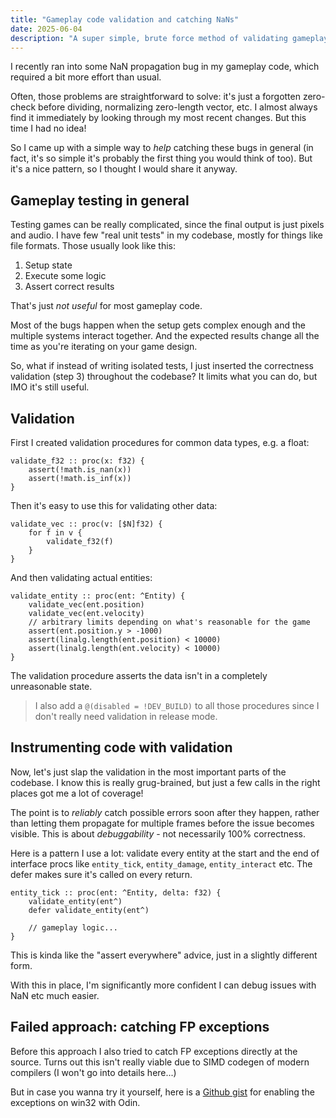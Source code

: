 ```yaml
---
title: "Gameplay code validation and catching NaNs"
date: 2025-06-04
description: "A super simple, brute force method of validating gameplay code instead of unit testing"
---
```


I recently ran into some NaN propagation bug in my gameplay code, which required a bit more effort than usual.

Often, those problems are straightforward to solve: it's just a forgotten zero-check before dividing, normalizing zero-length vector, etc.
I almost always find it immediately by looking through my most recent changes. But this time I had no idea!

So I came up with a simple way to *help* catching these bugs in general (in fact, it's so simple it's probably the first thing you would think of too).
But it's a nice pattern, so I thought I would share it anyway.

## Gameplay testing in general
Testing games can be really complicated, since the final output is just pixels and audio.
I have few "real unit tests" in my codebase, mostly for things like file formats.
Those usually look like this:
1. Setup state
2. Execute some logic
3. Assert correct results

That's just *not useful* for most gameplay code.

Most of the bugs happen when the setup gets complex enough and the multiple systems interact together.
And the expected results change all the time as you're iterating on your game design.

So, what if instead of writing isolated tests, I just inserted the correctness validation (step 3) throughout the codebase?
It limits what you can do, but IMO it's still useful.

## Validation
First I created validation procedures for common data types, e.g. a float:

```odin
validate_f32 :: proc(x: f32) {
    assert(!math.is_nan(x))
    assert(!math.is_inf(x))
}
```

Then it's easy to use this for validating other data:
```odin
validate_vec :: proc(v: [$N]f32) {
    for f in v {
        validate_f32(f)
    }
}
```

And then validating actual entities:
```odin
validate_entity :: proc(ent: ^Entity) {
    validate_vec(ent.position)
    validate_vec(ent.velocity)
    // arbitrary limits depending on what's reasonable for the game
    assert(ent.position.y > -1000)
    assert(linalg.length(ent.position) < 10000)
    assert(linalg.length(ent.velocity) < 10000)
}
```

The validation procedure asserts the data isn't in a completely unreasonable state.

> I also add a `@(disabled = !DEV_BUILD)` to all those procedures since I don't really need validation in release mode.

## Instrumenting code with validation
Now, let's just slap the validation in the most important parts of the codebase.
I know this is really grug-brained, but just a few calls in the right places got me a lot of coverage!

The point is to *reliably* catch possible errors soon after they happen, rather than letting them propagate for multiple frames before the issue becomes visible.
This is about *debuggability* - not necessarily 100% correctness.

Here is a pattern I use a lot: validate every entity at the start and the end of interface procs like `entity_tick`, `entity_damage`, `entity_interact` etc.
The defer makes sure it's called on every return.

```odin
entity_tick :: proc(ent: ^Entity, delta: f32) {
    validate_entity(ent^)
    defer validate_entity(ent^)

    // gameplay logic...
}
```

This is kinda like the "assert everywhere" advice, just in a slightly different form.

With this in place, I'm significantly more confident I can debug issues with NaN etc much easier.

## Failed approach: catching FP exceptions

Before this approach I also tried to catch FP exceptions directly at the source.
Turns out this isn't really viable due to SIMD codegen of modern compilers (I won't go into details here...)

But in case you wanna try it yourself, here is a [Github gist](https://gist.github.com/jakubtomsu/361f9319f73ed0ae9c0e36df887226b9) for enabling the exceptions on win32 with Odin.
